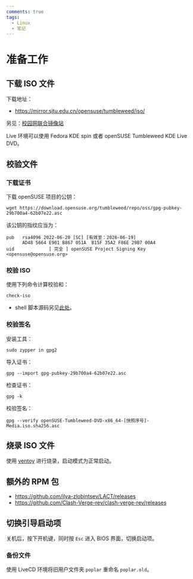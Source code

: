 ```yaml
---
comments: true
tags:
  - Linux
  - 笔记
---
```


# 准备工作

## 下载 ISO 文件

下载地址：

- <https://mirror.sjtu.edu.cn/opensuse/tumbleweed/iso/>

另见：[校园网联合镜像站](https://mirrors.cernet.edu.cn/list)

Live 环境可以使用 Fedora KDE spin 或者 openSUSE Tumbleweed KDE Live DVD。

## 校验文件

### 下载证书

下载 openSUSE 项目的公钥：

```
wget https://download.opensuse.org/tumbleweed/repo/oss/gpg-pubkey-29b700a4-62b07e22.asc
```

该公钥的指纹应当为：

```
pub   rsa4096 2022-06-20 [SC] [有效至：2026-06-19]
      AD48 5664 E901 B867 051A  B15F 35A2 F86E 29B7 00A4
uid             [ 完全 ] openSUSE Project Signing Key <opensuse@opensuse.org>
```

### 校验 ISO

使用下列命令计算校验和：

```
check-iso
```

* shell 脚本源码另见[此处](./shell-script.md)。

### 校验签名

安装工具：

```
sudo zypper in gpg2
```

导入证书：

```
gpg --import gpg-pubkey-29b700a4-62b07e22.asc
```

检查证书：

```
gpg -k
```

校验签名：

```
gpg --verify openSUSE-Tumbleweed-DVD-x86_64-[快照序号]-Media.iso.sha256.asc
```

## 烧录 ISO 文件

使用 [ventoy] 进行烧录，启动模式为正常启动。

[ventoy]: https://github.com/ventoy/Ventoy

## 额外的 RPM 包

- <https://github.com/ilya-zlobintsev/LACT/releases>
- <https://github.com/Clash-Verge-rev/clash-verge-rev/releases>

## 切换引导启动项

关机后，按下开机键，同时按 `Esc` 进入 BIOS 界面，切换启动项。

### 备份文件

使用 LiveCD 环境将旧用户文件夹 `poplar` 重命名 `poplar.old`。